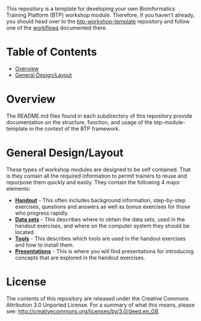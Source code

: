 This repository is a template for developing your own Bioinformatics Training Platform (BTP) workshop module.
Therefore, if you haven't already, you should head over to the 
[btp-workshop-template](https://github.com/BPA-CSIRO-Workshops/btp-workshop-template) repository and follow one of the
[workflows](https://github.com/BPA-CSIRO-Workshops/btp-workshop-template#general-workflows) documented there.



Table of Contents
=================
<!-- START doctoc generated TOC please keep comment here to allow auto update -->
<!-- DON'T EDIT THIS SECTION, INSTEAD RE-RUN doctoc TO UPDATE -->

- [Overview](#overview)
- [General Design/Layout](#general-designlayout)

<!-- END doctoc generated TOC please keep comment here to allow auto update -->

Overview
========
The README.md files found in each subdirectory of this repository provide documentation on the structure, function, and usage of the btp-module-template in the context of the BTP framework.

General Design/Layout
=====================
These types of workshop modules are designed to be self contained. That is they contain all the
required information to permit trainers to reuse and repurpose them quickly and easily. They contain
the following 4 major elements:

 * **[Handout](handout)** - This often includes background information, step-by-step exercises, questions and
   answers as well as bonus exercises for those who progress rapidly.
 * **[Data sets](datasets)** - This describes where to obtain the data sets, used in the handout exercises, and
   where on the computer system they should be located.
 * **[Tools](tools)** - This describes which tools are used in the handout exercises and how to install them.
 * **[Presentations](presentations)** - This is where you will find presentations for introducing concepts that are
   explored in the handout exercises.

License
=======
The contents of this repository are released under the Creative Commons
Attribution 3.0 Unported License. For a summary of what this means,
please see:
http://creativecommons.org/licenses/by/3.0/deed.en_GB
